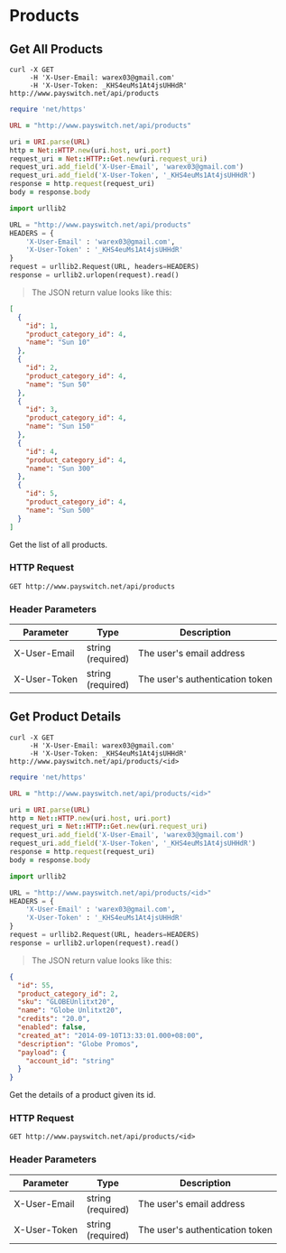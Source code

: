 # Products


## Get All Products

```shell
curl -X GET
     -H 'X-User-Email: warex03@gmail.com'
     -H 'X-User-Token: _KHS4euMs1At4jsUHHdR'
http://www.payswitch.net/api/products
```

```ruby
require 'net/https'

URL = "http://www.payswitch.net/api/products"

uri = URI.parse(URL)
http = Net::HTTP.new(uri.host, uri.port)
request_uri = Net::HTTP::Get.new(uri.request_uri)
request_uri.add_field('X-User-Email', 'warex03@gmail.com')
request_uri.add_field('X-User-Token', '_KHS4euMs1At4jsUHHdR')
response = http.request(request_uri)
body = response.body
```

```python
import urllib2

URL = "http://www.payswitch.net/api/products"
HEADERS = {
    'X-User-Email' : 'warex03@gmail.com',
    'X-User-Token' : '_KHS4euMs1At4jsUHHdR'
}
request = urllib2.Request(URL, headers=HEADERS)
response = urllib2.urlopen(request).read()
```

> The JSON return value looks like this:

```json
[
  {
    "id": 1,
    "product_category_id": 4,
    "name": "Sun 10"
  },
  {
    "id": 2,
    "product_category_id": 4,
    "name": "Sun 50"
  },
  {
    "id": 3,
    "product_category_id": 4,
    "name": "Sun 150"
  },
  {
    "id": 4,
    "product_category_id": 4,
    "name": "Sun 300"
  },
  {
    "id": 5,
    "product_category_id": 4,
    "name": "Sun 500"
  }
]
```

Get the list of all products.

### HTTP Request

`GET http://www.payswitch.net/api/products`

### Header Parameters

Parameter | Type | Description
--------- | ------- | -----------
X-User-Email | string<br/>(required) | The user's email address
X-User-Token | string<br/>(required) | The user's authentication token


## Get Product Details

```shell
curl -X GET
     -H 'X-User-Email: warex03@gmail.com'
     -H 'X-User-Token: _KHS4euMs1At4jsUHHdR'
http://www.payswitch.net/api/products/<id>
```

```ruby
require 'net/https'

URL = "http://www.payswitch.net/api/products/<id>"

uri = URI.parse(URL)
http = Net::HTTP.new(uri.host, uri.port)
request_uri = Net::HTTP::Get.new(uri.request_uri)
request_uri.add_field('X-User-Email', 'warex03@gmail.com')
request_uri.add_field('X-User-Token', '_KHS4euMs1At4jsUHHdR')
response = http.request(request_uri)
body = response.body
```

```python
import urllib2

URL = "http://www.payswitch.net/api/products/<id>"
HEADERS = {
    'X-User-Email' : 'warex03@gmail.com',
    'X-User-Token' : '_KHS4euMs1At4jsUHHdR'
}
request = urllib2.Request(URL, headers=HEADERS)
response = urllib2.urlopen(request).read()
```

> The JSON return value looks like this:

```json
{
  "id": 55,
  "product_category_id": 2,
  "sku": "GLOBEUnlitxt20",
  "name": "Globe Unlitxt20",
  "credits": "20.0",
  "enabled": false,
  "created_at": "2014-09-10T13:33:01.000+08:00",
  "description": "Globe Promos",
  "payload": {
    "account_id": "string"
  }
}
```

Get the details of a product given its id.

### HTTP Request

`GET http://www.payswitch.net/api/products/<id>`

### Header Parameters

Parameter | Type | Description
--------- | ------- | -----------
X-User-Email | string<br/>(required) | The user's email address
X-User-Token | string<br/>(required) | The user's authentication token